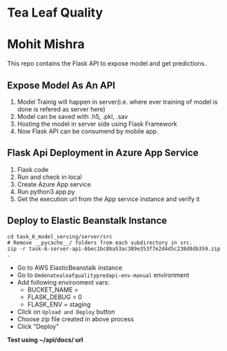 # Tea Leaf Quality

# Mohit Mishra

This repo contains the Flask API to expose model and get predictions.

## Expose Model As An API

1. Model Trainig will happen in server(i.e. where ever training of model is done is refered as server here)
2. Model can be saved with .h5, .pkl, .sav
3. Hosting the model in server side using Flask Framework
4. Now Flask API can be consumend by mobile app.

## Flask Api Deployment in Azure App Service

1. Flask code
1. Run and check in local
1. Create Azure App service
1. Run python3 app.py
1. Get the execution url from the App service instance and verify it

## Deploy to Elastic Beanstalk Instance

```shell
cd task_6_model_serving/server/src
# Remove __pycache__/ folders from each subdirectory in src.
zip -r task-6-server-api-6bec1bc8ba53ac389e353f7e2d4d5c238d8db359.zip .
```

- Go to AWS ElasticBeanstalk instance
- Go to `Omdenatealeafqualitypredapi-env-manual` environment
- Add following environment vars:
  - BUCKET_NAME = <S3 bucket name>
  - FLASK_DEBUG = 0
  - FLASK_ENV = staging
- Click on `Upload and Deploy` button
- Choose zip file created in above process
- Click "Deploy"

**Test using ~/api/docs/ url**
